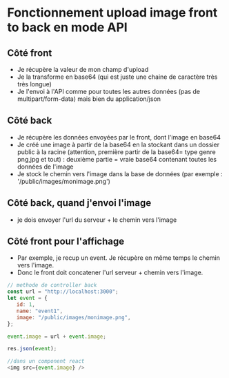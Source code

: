 # Fonctionnement upload image front to back en mode API

## Côté front

-  Je récupère la valeur de mon champ d'upload
-  Je la transforme en base64 (qui est juste une chaine de caractère très très longue)
-  Je l'envoi à l'API comme pour toutes les autres données (pas de multipart/form-data) mais bien du application/json

## Côté back

-  Je récupère les données envoyées par le front, dont l'image en base64
-  Je créé une image à partir de la base64 en la stockant dans un dossier public à la racine (attention, première partir de la base64= type genre png,jpg et tout) : deuxième partie = vraie base64 contenant toutes les données de l'image
-  Je stock le chemin vers l'image dans la base de données (par exemple : '/public/images/monimage.png')

## Côté back, quand j'envoi l'image

-  je dois envoyer l'url du serveur + le chemin vers l'image

## Côté front pour l'affichage

-  Par exemple, je recup un event. Je récupère en même temps le chemin vers l'image.
-  Donc le front doit concatener l'url serveur + chemin vers l'image.

```js
// methode de controller back
const url = "http://localhost:3000";
let event = {
   id: 1,
   name: "event1",
   image: "/public/images/monimage.png",
};

event.image = url + event.image;

res.json(event);
```

```js
//dans un component react
<img src={event.image} />
```
